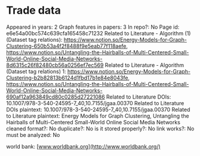 # Trade data

Appeared in years: 2
Graph features in papers: 3
In repo?: No
Page id: e6e54a00bc574c639cfa165458c71232
Related to Literature - Algorithm (1) (Dataset tag relations): https://www.notion.so/Energy-Models-for-Graph-Clustering-650b53a4f2f8488f9e5eab77f118aefe, https://www.notion.so/Untangling-the-Hairballs-of-Multi-Centered-Small-World-Online-Social-Media-Networks-8d6315c26f82480cb56a0256ef7ec569
Related to Literature - Algorithm (Dataset tag relations) 1: https://www.notion.so/Energy-Models-for-Graph-Clustering-b2b82813b6124d1fbd17b1e84e8043fe, https://www.notion.so/Untangling-the-Hairballs-of-Multi-Centered-Small-World-Online-Social-Media-Networks-690af12a963849cd80c0285d27221086
Related to Literature DOIs: 10.1007/978-3-540-24595-7_40,10.7155/jgaa.00370
Related to Literature DOIs plaintext: 10.1007/978-3-540-24595-7_40,10.7155/jgaa.00370
Related to Literature plaintext: Energy Models for Graph Clustering, Untangling the Hairballs of Multi-Centered Small-World Online Social Media Networks
cleaned format?: No
duplicate?: No
is it stored properly?: No
link works?: No
must be analyzed: No

world bank: [www.worldbank.org](http://www.worldbank.org/)